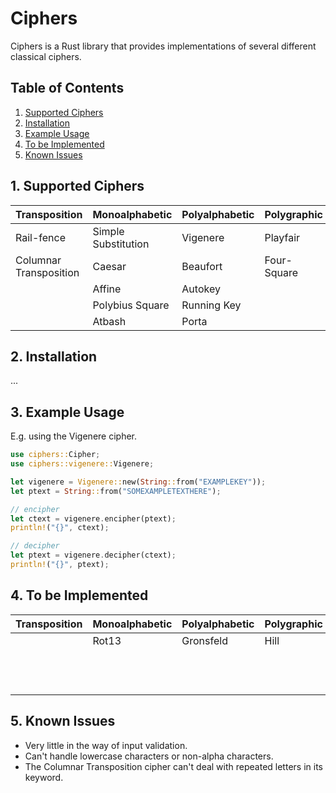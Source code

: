 # Ciphers
Ciphers is a Rust library that provides implementations of several different
classical ciphers.

## Table of Contents
1. [Supported Ciphers]()
2. [Installation]()
3. [Example Usage]()
4. [To be Implemented]()
5. [Known Issues]()

## 1. Supported Ciphers
| Transposition          | Monoalphabetic      | Polyalphabetic | Polygraphic | Other  |
| ---------------------- | ------------------- | -------------- | ----------- | ------ |
| Rail-fence             | Simple Substitution | Vigenere       | Playfair    | ADFGX  |
| Columnar Transposition | Caesar              | Beaufort       | Four-Square | ADFGVX |
|                        | Affine              | Autokey        |             |        |
|                        | Polybius Square     | Running Key    |             |        |
|                        | Atbash              | Porta          |             |        |

## 2. Installation
...

## 3. Example Usage
E.g. using the Vigenere cipher.
```rust
use ciphers::Cipher;
use ciphers::vigenere::Vigenere;

let vigenere = Vigenere::new(String::from("EXAMPLEKEY"));
let ptext = String::from("SOMEXAMPLETEXTHERE");

// encipher
let ctext = vigenere.encipher(ptext);
println!("{}", ctext);

// decipher
let ptext = vigenere.decipher(ctext);
println!("{}", ptext);
```

## 4. To be Implemented
| Transposition | Monoalphabetic | Polyalphabetic | Polygraphic | Other                 |
| ------------- | -------------- | -------------- | ----------- | --------------------- |
|               | Rot13          | Gronsfeld      | Hill        | Bifid                 |
|               |                |                |             | Trifid                |
|               |                |                |             | Straddle Checkerboard |

## 5. Known Issues
 * Very little in the way of input validation.
 * Can't handle lowercase characters or non-alpha characters.
 * The Columnar Transposition cipher can't deal with repeated letters in its
   keyword.